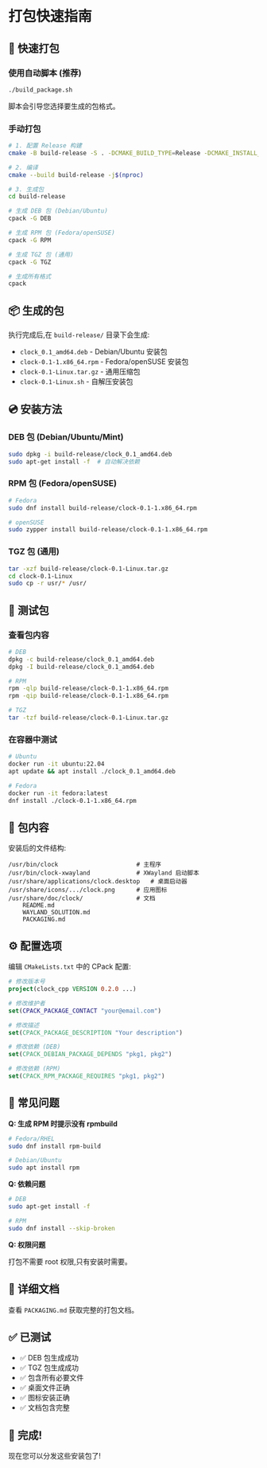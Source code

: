 # 打包快速指南

## 🚀 快速打包

### 使用自动脚本 (推荐)

```bash
./build_package.sh
```

脚本会引导您选择要生成的包格式。

### 手动打包

```bash
# 1. 配置 Release 构建
cmake -B build-release -S . -DCMAKE_BUILD_TYPE=Release -DCMAKE_INSTALL_PREFIX=/usr

# 2. 编译
cmake --build build-release -j$(nproc)

# 3. 生成包
cd build-release

# 生成 DEB 包 (Debian/Ubuntu)
cpack -G DEB

# 生成 RPM 包 (Fedora/openSUSE)
cpack -G RPM

# 生成 TGZ 包 (通用)
cpack -G TGZ

# 生成所有格式
cpack
```

## 📦 生成的包

执行完成后,在 `build-release/` 目录下会生成:

- `clock_0.1_amd64.deb` - Debian/Ubuntu 安装包
- `clock-0.1-1.x86_64.rpm` - Fedora/openSUSE 安装包  
- `clock-0.1-Linux.tar.gz` - 通用压缩包
- `clock-0.1-Linux.sh` - 自解压安装包

## 💿 安装方法

### DEB 包 (Debian/Ubuntu/Mint)

```bash
sudo dpkg -i build-release/clock_0.1_amd64.deb
sudo apt-get install -f  # 自动解决依赖
```

### RPM 包 (Fedora/openSUSE)

```bash
# Fedora
sudo dnf install build-release/clock-0.1-1.x86_64.rpm

# openSUSE
sudo zypper install build-release/clock-0.1-1.x86_64.rpm
```

### TGZ 包 (通用)

```bash
tar -xzf build-release/clock-0.1-Linux.tar.gz
cd clock-0.1-Linux
sudo cp -r usr/* /usr/
```

## 🧪 测试包

### 查看包内容

```bash
# DEB
dpkg -c build-release/clock_0.1_amd64.deb
dpkg -I build-release/clock_0.1_amd64.deb

# RPM
rpm -qlp build-release/clock-0.1-1.x86_64.rpm
rpm -qip build-release/clock-0.1-1.x86_64.rpm

# TGZ
tar -tzf build-release/clock-0.1-Linux.tar.gz
```

### 在容器中测试

```bash
# Ubuntu
docker run -it ubuntu:22.04
apt update && apt install ./clock_0.1_amd64.deb

# Fedora  
docker run -it fedora:latest
dnf install ./clock-0.1-1.x86_64.rpm
```

## 📂 包内容

安装后的文件结构:

```
/usr/bin/clock                      # 主程序
/usr/bin/clock-xwayland             # XWayland 启动脚本
/usr/share/applications/clock.desktop   # 桌面启动器
/usr/share/icons/.../clock.png      # 应用图标
/usr/share/doc/clock/               # 文档
    README.md
    WAYLAND_SOLUTION.md
    PACKAGING.md
```

## ⚙️ 配置选项

编辑 `CMakeLists.txt` 中的 CPack 配置:

```cmake
# 修改版本号
project(clock_cpp VERSION 0.2.0 ...)

# 修改维护者
set(CPACK_PACKAGE_CONTACT "your@email.com")

# 修改描述
set(CPACK_PACKAGE_DESCRIPTION "Your description")

# 修改依赖 (DEB)
set(CPACK_DEBIAN_PACKAGE_DEPENDS "pkg1, pkg2")

# 修改依赖 (RPM)
set(CPACK_RPM_PACKAGE_REQUIRES "pkg1, pkg2")
```

## 🐛 常见问题

**Q: 生成 RPM 时提示没有 rpmbuild**

```bash
# Fedora/RHEL
sudo dnf install rpm-build

# Debian/Ubuntu
sudo apt install rpm
```

**Q: 依赖问题**

```bash
# DEB
sudo apt-get install -f

# RPM
sudo dnf install --skip-broken
```

**Q: 权限问题**

打包不需要 root 权限,只有安装时需要。

## 📝 详细文档

查看 `PACKAGING.md` 获取完整的打包文档。

## ✅ 已测试

- ✅ DEB 包生成成功
- ✅ TGZ 包生成成功  
- ✅ 包含所有必要文件
- ✅ 桌面文件正确
- ✅ 图标安装正确
- ✅ 文档包含完整

## 🎉 完成!

现在您可以分发这些安装包了!
